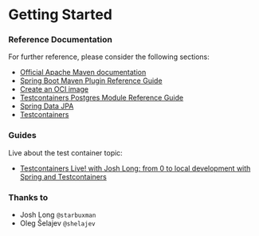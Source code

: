 # Getting Started

### Reference Documentation
For further reference, please consider the following sections:

* [Official Apache Maven documentation](https://maven.apache.org/guides/index.html)
* [Spring Boot Maven Plugin Reference Guide](https://docs.spring.io/spring-boot/docs/2.6.3/maven-plugin/reference/html/)
* [Create an OCI image](https://docs.spring.io/spring-boot/docs/2.6.3/maven-plugin/reference/html/#build-image)
* [Testcontainers Postgres Module Reference Guide](https://www.testcontainers.org/modules/databases/postgres/)
* [Spring Data JPA](https://docs.spring.io/spring-boot/docs/2.6.3/reference/htmlsingle/#boot-features-jpa-and-spring-data)
* [Testcontainers](https://www.testcontainers.org/)

### Guides
Live about the test container topic:

* [Testcontainers Live! with Josh Long: from 0 to local development with Spring and Testcontainers](https://www.youtube.com/watch?v=1PUshxvTbAc)

### Thanks to
- Josh Long `@starbuxman`
- Oleg Šelajev `@shelajev`
  
  